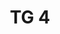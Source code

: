 ---
id: 27082650-b341-4568-b0bd-36fab1199156
blueprint: object
type: tiefgaragenparkplatz
number: TG 4
floor: ug
price: 40000
state: available
title: TG 4
updated_by: c2f8321e-be41-4d83-b9ee-8136dba46b39
updated_at: 1713345528
---